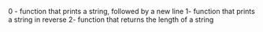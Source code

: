 0 - function that prints a string, followed by a new line
1- function that prints a string in reverse
2- function that returns the length of a string
